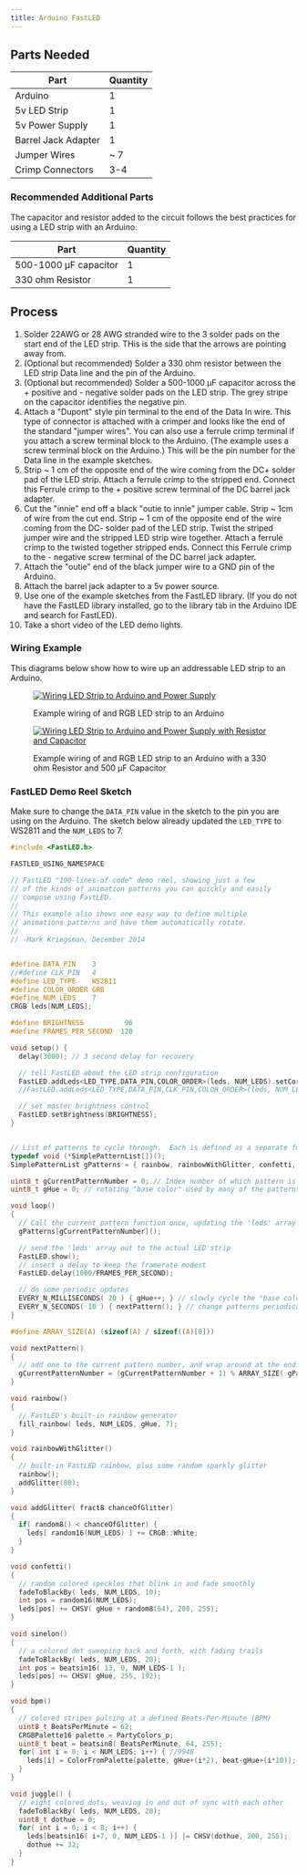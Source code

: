 ```yaml
---
title: Arduino FastLED
---
```


## Parts Needed

<div class="responsive-table-markdown">

| Part                | Quantity |
| ------------------- | -------- |
| Arduino             | 1        |
| 5v LED Strip        | 1        |
| 5v Power Supply     | 1        |
| Barrel Jack Adapter | 1        |
| Jumper Wires        | ~ 7      |
| Crimp Connectors    | 3-4      |

</div>

### Recommended Additional Parts

The capacitor and resistor added to the circuit follows the best practices for using a LED strip with an Arduino.

<div class="responsive-table-markdown">

| Part                  | Quantity |
| --------------------- | -------- |
| 500-1000 µF capacitor | 1        |
| 330 ohm Resistor      | 1        |

</div>

## Process

1. Solder 22AWG or 28 AWG stranded wire to the 3 solder pads on the start end of the LED strip. THis is the side that the arrows are pointing away from.
2. (Optional but recommended) Solder a 330 ohm resistor between the LED strip Data line and the pin of the Arduino.
3. (Optional but recommended) Solder a 500-1000 µF capacitor across the + positive and - negative solder pads on the LED strip. The grey stripe on the capacitor identifies the negative pin.
4. Attach a "Dupont" style pin terminal to the end of the Data In wire. This type of connector is attached with a crimper and looks like the end of the standard "jumper wires". You can also use a ferrule crimp terminal if you attach a screw terminal block to the Arduino. (The example uses a screw terminal block on the Arduino.) This will be the pin number for the Data line in the example sketches.
5. Strip ~ 1 cm of the opposite end of the wire coming from the DC+ solder pad of the LED strip. Attach a ferrule crimp to the stripped end. Connect this Ferrule crimp to the + positive screw terminal of the DC barrel jack adapter.
6. Cut the "innie" end off a black "outie to innie" jumper cable. Strip ~ 1cm of wire from the cut end. Strip ~ 1 cm of the opposite end of the wire coming from the DC- solder pad of the LED strip. Twist the striped jumper wire and the stripped LED strip wire together. Attach a ferrule crimp to the twisted together stripped ends. Connect this Ferrule crimp to the - negative screw terminal of the DC barrel jack adapter.
7. Attach the "outie" end of the black jumper wire to a GND pin of the Arduino.
8. Attach the barrel jack adapter to a 5v power source.
9. Use one of the example sketches from the FastLED library. (If you do not have the FastLED library installed, go to the library tab in the Arduino IDE and search for FastLED).
10. Take a short video of the LED demo lights.

### Wiring Example

This diagrams below show how to wire up an addressable LED strip to an Arduino.

<div class="gallery-grid">
<figure>

[![Wiring LED Strip to Arduino and Power Supply](./attachments/2023-rgb-led-strip-arduino.jpg)](./attachments/2023-rgb-led-strip-arduino.jpg)

<figcaption>

Example wiring of and RGB LED strip to an Arduino

</figcaption>

</figure>

<figure>

[![Wiring LED Strip to Arduino and Power Supply with Resistor and Capacitor](./attachments/2023-rgb-led-strip-wiring-diagram-with-resistor-and-capacitor-tinkercad.jpg)](./attachments/2023-rgb-led-strip-wiring-diagram-with-resistor-and-capacitor-tinkercad.png)

<figcaption>

Example wiring of and RGB LED strip to an Arduino with a 330 ohm Resistor and 500 µF Capacitor

</figcaption>

</figure>

</div>

### FastLED Demo Reel Sketch

Make sure to change the `DATA_PIN` value in the sketch to the pin you are using on the Arduino. The sketch below already updated the `LED_TYPE` to WS2811 and the `NUM_LEDS` to 7.

```C
#include <FastLED.h>

FASTLED_USING_NAMESPACE

// FastLED "100-lines-of-code" demo reel, showing just a few
// of the kinds of animation patterns you can quickly and easily
// compose using FastLED.
//
// This example also shows one easy way to define multiple
// animations patterns and have them automatically rotate.
//
// -Mark Kriegsman, December 2014


#define DATA_PIN    3
//#define CLK_PIN   4
#define LED_TYPE    WS2811
#define COLOR_ORDER GRB
#define NUM_LEDS    7
CRGB leds[NUM_LEDS];

#define BRIGHTNESS          96
#define FRAMES_PER_SECOND  120

void setup() {
  delay(3000); // 3 second delay for recovery

  // tell FastLED about the LED strip configuration
  FastLED.addLeds<LED_TYPE,DATA_PIN,COLOR_ORDER>(leds, NUM_LEDS).setCorrection(TypicalLEDStrip);
  //FastLED.addLeds<LED_TYPE,DATA_PIN,CLK_PIN,COLOR_ORDER>(leds, NUM_LEDS).setCorrection(TypicalLEDStrip);

  // set master brightness control
  FastLED.setBrightness(BRIGHTNESS);
}


// List of patterns to cycle through.  Each is defined as a separate function below.
typedef void (*SimplePatternList[])();
SimplePatternList gPatterns = { rainbow, rainbowWithGlitter, confetti, sinelon, juggle, bpm };

uint8_t gCurrentPatternNumber = 0; // Index number of which pattern is current
uint8_t gHue = 0; // rotating "base color" used by many of the patterns

void loop()
{
  // Call the current pattern function once, updating the 'leds' array
  gPatterns[gCurrentPatternNumber]();

  // send the 'leds' array out to the actual LED strip
  FastLED.show();
  // insert a delay to keep the framerate modest
  FastLED.delay(1000/FRAMES_PER_SECOND);

  // do some periodic updates
  EVERY_N_MILLISECONDS( 20 ) { gHue++; } // slowly cycle the "base color" through the rainbow
  EVERY_N_SECONDS( 10 ) { nextPattern(); } // change patterns periodically
}

#define ARRAY_SIZE(A) (sizeof(A) / sizeof((A)[0]))

void nextPattern()
{
  // add one to the current pattern number, and wrap around at the end
  gCurrentPatternNumber = (gCurrentPatternNumber + 1) % ARRAY_SIZE( gPatterns);
}

void rainbow()
{
  // FastLED's built-in rainbow generator
  fill_rainbow( leds, NUM_LEDS, gHue, 7);
}

void rainbowWithGlitter()
{
  // built-in FastLED rainbow, plus some random sparkly glitter
  rainbow();
  addGlitter(80);
}

void addGlitter( fract8 chanceOfGlitter)
{
  if( random8() < chanceOfGlitter) {
    leds[ random16(NUM_LEDS) ] += CRGB::White;
  }
}

void confetti()
{
  // random colored speckles that blink in and fade smoothly
  fadeToBlackBy( leds, NUM_LEDS, 10);
  int pos = random16(NUM_LEDS);
  leds[pos] += CHSV( gHue + random8(64), 200, 255);
}

void sinelon()
{
  // a colored dot sweeping back and forth, with fading trails
  fadeToBlackBy( leds, NUM_LEDS, 20);
  int pos = beatsin16( 13, 0, NUM_LEDS-1 );
  leds[pos] += CHSV( gHue, 255, 192);
}

void bpm()
{
  // colored stripes pulsing at a defined Beats-Per-Minute (BPM)
  uint8_t BeatsPerMinute = 62;
  CRGBPalette16 palette = PartyColors_p;
  uint8_t beat = beatsin8( BeatsPerMinute, 64, 255);
  for( int i = 0; i < NUM_LEDS; i++) { //9948
    leds[i] = ColorFromPalette(palette, gHue+(i*2), beat-gHue+(i*10));
  }
}

void juggle() {
  // eight colored dots, weaving in and out of sync with each other
  fadeToBlackBy( leds, NUM_LEDS, 20);
  uint8_t dothue = 0;
  for( int i = 0; i < 8; i++) {
    leds[beatsin16( i+7, 0, NUM_LEDS-1 )] |= CHSV(dothue, 200, 255);
    dothue += 32;
  }
}

```
